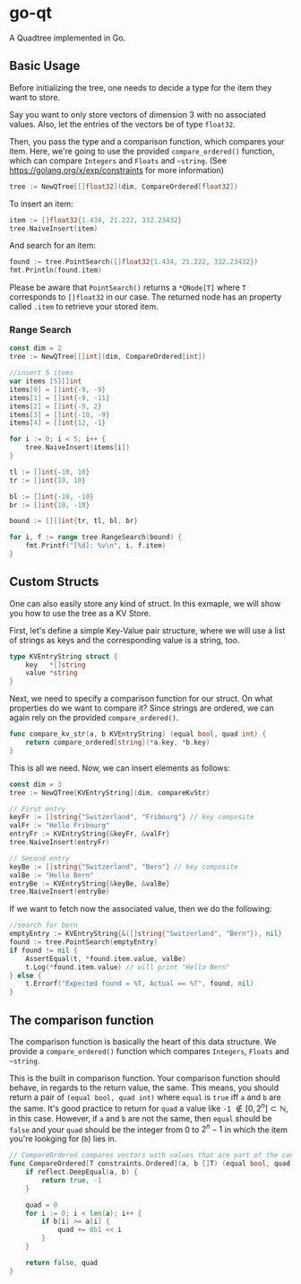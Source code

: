 # go-qt
A Quadtree implemented in Go.


## Basic Usage

Before initializing the tree, one needs to decide a type for the item they want to store.

Say you want to only store vectors of dimension 3 with no associated values. Also, let the entries of the vectors be of type `float32`.

Then, you pass the type and a comparison function, which compares your item. Here, we're going to use the provided `compare_ordered()` function, which can compare `Integers` and `Floats` and `~string`. (See <https://golang.org/x/exp/constraints> for more information)

```go
tree := NewQTree[[]float32](dim, CompareOrdered[float32])
```

To insert an item:

```go
item := []float32{1.434, 21.222, 332.23432}
tree.NaiveInsert(item)
```

And search for an item:

```go
found := tree.PointSearch([]float32{1.434, 21.222, 332.23432})
fmt.Println(found.item)
```

Please be aware that `PointSearch()` returns a `*QNode[T]` where `T` corresponds to `[]float32` in our case. The returned node has an property called `.item` to retrieve your stored item.

### Range Search

```go
const dim = 2
tree := NewQTree[[]int](dim, CompareOrdered[int])

//insert 5 items
var items [5][]int
items[0] = []int{-9, -9}
items[1] = []int{-9, -11}
items[2] = []int{-9, 2}
items[3] = []int{-10, -9}
items[4] = []int{12, -1}

for i := 0; i < 5; i++ {
	tree.NaiveInsert(items[i])
}

tl := []int{-10, 10}
tr := []int{10, 10}

bl := []int{-10, -10}
br := []int{10, -10}

bound := [][]int{tr, tl, bl, br}

for i, f := range tree.RangeSearch(bound) {
	fmt.Printf("[%d]: %v\n", i, f.item)
}
```

## Custom Structs

One can also easily store any kind of struct. In this exmaple, we will show you how to use the tree as a KV Store.

First, let's define a simple Key-Value pair structure, where we will use a list of strings as keys and the corresponding value is a string, too.

```go
type KVEntryString struct {
	key   *[]string
	value *string
}
```

Next, we need to specify a comparison function for our struct. On what properties do we want to compare it? Since strings are ordered, we can again rely on the provided `compare_ordered()`. 

```go
func compare_kv_str(a, b KVEntryString) (equal bool, quad int) {
	return compare_ordered[string](*a.key, *b.key)
}
```

This is all we need. Now, we can insert elements as follows:

```go
const dim = 3
tree := NewQTree[KVEntryString](dim, compareKvStr)

// First entry
keyFr := []string{"Switzerland", "Fribourg"} // key composite
valFr := "Hello Fribourg"
entryFr := KVEntryString{&keyFr, &valFr}
tree.NaiveInsert(entryFr)

// Second entry
keyBe := []string{"Switzerland", "Bern"} // key composite
valBe := "Hello Bern"
entryBe := KVEntryString{&keyBe, &valBe}
tree.NaiveInsert(entryBe)
```

If we want to fetch now the associated value, then we do the following:

```go
//search for bern
emptyEntry := KVEntryString{&([]string{"Switzerland", "Bern"}), nil}
found := tree.PointSearch(emptyEntry)
if found != nil {
	AssertEqual(t, *found.item.value, valBe)
	t.Log(*found.item.value) // will print "Hello Bern"
} else {
	t.Errorf("Expected found = %T, Actual == %T", found, nil)
}
```


## The comparison function

The comparison function is basically the heart of this data structure. We provide a `compare_ordered()` function which compares `Integers`, `Floats` and `~string`. 

This is the built in comparison function. Your comparison function should behave, in regards to the return value, the same. This means, you should return a pair of `(equal bool, quad int)` where `equal` is `true` iff `a` and `b` are the same. It's good practice to return for `quad` a value like `-1` $\notin [0,2^n] \subset \mathbb{N}$, in this case.
However, if `a` and `b` are not the same, then `equal` should be `false` and your `quad` should be the integer from 0 to $2^n-1$ in which the item you're lookging for (`b`) lies in.

```go
// CompareOrdered compares vectors with values that are part of the constraints.Ordered type, i.e. int, float, string.
func CompareOrdered[T constraints.Ordered](a, b []T) (equal bool, quad int) {
	if reflect.DeepEqual(a, b) {
		return true, -1
	}

	quad = 0
	for i := 0; i < len(a); i++ {
		if b[i] >= a[i] {
			quad += 0b1 << i
		}
	}

	return false, quad
}
```


